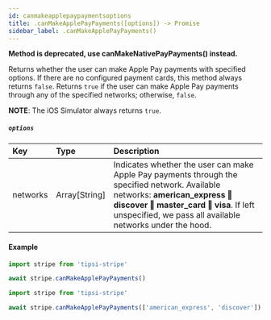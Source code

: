 ```yaml
---
id: canmakeapplepaypaymentsoptions
title: .canMakeApplePayPayments([options]) -> Promise
sidebar_label: .canMakeApplePayPayments()
---
```


__Method is deprecated, use canMakeNativePayPayments() instead.__

Returns whether the user can make Apple Pay payments with specified options.
If there are no configured payment cards, this method always returns `false`.
Returns `true` if the user can make Apple Pay payments through any of the specified networks; otherwise, `false`.

**NOTE**: The iOS Simulator always returns `true`.

##### `options`

| Key | Type | Description |
| :--- | :--- | :--- |
| networks | Array[String] | Indicates whether the user can make Apple Pay payments through the specified network. Available networks: **american_express ‖ discover ‖ master_card ‖ visa**. If left unspecified, we pass all available networks under the hood. |

#### Example

```js
import stripe from 'tipsi-stripe'

await stripe.canMakeApplePayPayments()
```

```js
import stripe from 'tipsi-stripe'

await stripe.canMakeApplePayPayments(['american_express', 'discover'])
```
